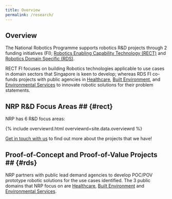 ```yaml
---
title: Overview
permalink: /research/
---
```

## Overview  
The National Robotics Programme supports robotics R&D projects through 2 funding initiatives (FI); [Robotics Enabling Capability Technology (RECT)](/who-we-are/abbreviations/#rect) and [Robotics Domain Specific (RDS)](/who-we-are/abbreviations/#rds).

RECT FI focuses on building Robotics technologies applicable to use cases in domain sectors that Singapore is keen to develop; whereas RDS FI co-funds projects with public agencies in [Healthcare](/research/healthcare/), [Built Environment](/research/built-environment/), and [Environmental Services](/research/environmental-services/) to innovate robotic solutions for their problem statements.
  
## NRP R&D Focus Areas ## {#rect}

NRP has 6 R&D focus areas:

{% include overviewrd.html overviewrd=site.data.overviewrd %}
  
[Get in touch with us](/contact-us/) to find out more about the projects that we have!

## Proof-of-Concept and Proof-of-Value Projects ## {#rds}
NRP partners with public lead demand agencies to develop POC/POV prototype robotic solutions for the use cases identified. The 3 public domains that NRP focus on are [Healthcare](/research/healthcare/), [Built Environment](/research/built-environment/) and [Environmental Services](/research/environment/).